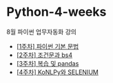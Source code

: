 # Python-4-weeks
8월 파이썬 업무자동화 강의

- [[1주차] 파이썬 기본 문법](https://n-square.tistory.com/49)
- [[2주차] 조건문과 bs4](https://n-square.tistory.com/52)
- [[3주차] 복습 및 pandas](https://n-square.tistory.com/55)
- [[4주차] KoNLPy와 SELENIUM](https://n-square.tistory.com/57)
